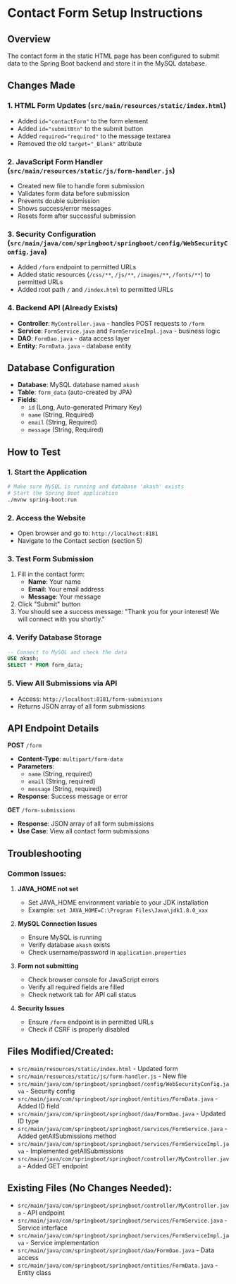 # Contact Form Setup Instructions

## Overview
The contact form in the static HTML page has been configured to submit data to the Spring Boot backend and store it in the MySQL database.

## Changes Made

### 1. HTML Form Updates (`src/main/resources/static/index.html`)
- Added `id="contactForm"` to the form element
- Added `id="submitBtn"` to the submit button
- Added `required="required"` to the message textarea
- Removed the old `target="_Blank"` attribute

### 2. JavaScript Form Handler (`src/main/resources/static/js/form-handler.js`)
- Created new file to handle form submission
- Validates form data before submission
- Prevents double submission
- Shows success/error messages
- Resets form after successful submission

### 3. Security Configuration (`src/main/java/com/springboot/springboot/config/WebSecurityConfig.java`)
- Added `/form` endpoint to permitted URLs
- Added static resources (`/css/**`, `/js/**`, `/images/**`, `/fonts/**`) to permitted URLs
- Added root path `/` and `/index.html` to permitted URLs

### 4. Backend API (Already Exists)
- **Controller**: `MyController.java` - handles POST requests to `/form`
- **Service**: `FormService.java` and `FormServiceImpl.java` - business logic
- **DAO**: `FormDao.java` - data access layer
- **Entity**: `FormData.java` - database entity

## Database Configuration
- **Database**: MySQL database named `akash`
- **Table**: `form_data` (auto-created by JPA)
- **Fields**: 
  - `id` (Long, Auto-generated Primary Key)
  - `name` (String, Required)
  - `email` (String, Required)
  - `message` (String, Required)

## How to Test

### 1. Start the Application
```bash
# Make sure MySQL is running and database 'akash' exists
# Start the Spring Boot application
./mvnw spring-boot:run
```

### 2. Access the Website
- Open browser and go to: `http://localhost:8181`
- Navigate to the Contact section (section 5)

### 3. Test Form Submission
1. Fill in the contact form:
   - **Name**: Your name
   - **Email**: Your email address
   - **Message**: Your message
2. Click "Submit" button
3. You should see a success message: "Thank you for your interest! We will connect with you shortly."

### 4. Verify Database Storage
```sql
-- Connect to MySQL and check the data
USE akash;
SELECT * FROM form_data;
```

### 5. View All Submissions via API
- Access: `http://localhost:8181/form-submissions`
- Returns JSON array of all form submissions

## API Endpoint Details

**POST** `/form`
- **Content-Type**: `multipart/form-data`
- **Parameters**:
  - `name` (String, required)
  - `email` (String, required)
  - `message` (String, required)
- **Response**: Success message or error

**GET** `/form-submissions`
- **Response**: JSON array of all form submissions
- **Use Case**: View all contact form submissions

## Troubleshooting

### Common Issues:

1. **JAVA_HOME not set**
   - Set JAVA_HOME environment variable to your JDK installation
   - Example: `set JAVA_HOME=C:\Program Files\Java\jdk1.8.0_xxx`

2. **MySQL Connection Issues**
   - Ensure MySQL is running
   - Verify database `akash` exists
   - Check username/password in `application.properties`

3. **Form not submitting**
   - Check browser console for JavaScript errors
   - Verify all required fields are filled
   - Check network tab for API call status

4. **Security Issues**
   - Ensure `/form` endpoint is in permitted URLs
   - Check if CSRF is properly disabled

## Files Modified/Created:
- `src/main/resources/static/index.html` - Updated form
- `src/main/resources/static/js/form-handler.js` - New file
- `src/main/java/com/springboot/springboot/config/WebSecurityConfig.java` - Security config
- `src/main/java/com/springboot/springboot/entities/FormData.java` - Added ID field
- `src/main/java/com/springboot/springboot/dao/FormDao.java` - Updated ID type
- `src/main/java/com/springboot/springboot/services/FormService.java` - Added getAllSubmissions method
- `src/main/java/com/springboot/springboot/services/FormServiceImpl.java` - Implemented getAllSubmissions
- `src/main/java/com/springboot/springboot/controller/MyController.java` - Added GET endpoint

## Existing Files (No Changes Needed):
- `src/main/java/com/springboot/springboot/controller/MyController.java` - API endpoint
- `src/main/java/com/springboot/springboot/services/FormService.java` - Service interface
- `src/main/java/com/springboot/springboot/services/FormServiceImpl.java` - Service implementation
- `src/main/java/com/springboot/springboot/dao/FormDao.java` - Data access
- `src/main/java/com/springboot/springboot/entities/FormData.java` - Entity class 